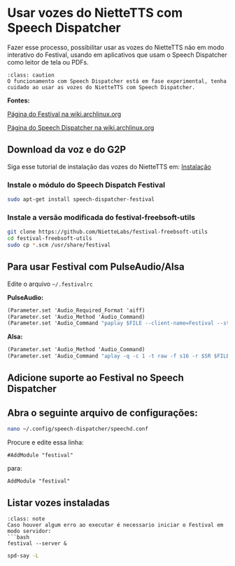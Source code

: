 # Usar vozes do NietteTTS com Speech Dispatcher
Fazer esse processo, possibilitar usar as vozes do NietteTTS não em modo interativo do Festival, usando em aplicativos que usam o Speech Dispatcher como leitor de tela ou PDFs.

```{admonition} Aviso
:class: caution
O funcionamento com Speech Dispatcher está em fase experimental, tenha cuidado ao usar as vozes do NietteTTS com Speech Dispatcher.
```

**Fontes:** 

[Página do Festival na wiki.archlinux.org](https://wiki.archlinux.org/title/Festival_(Portugu%C3%AAs))

[Página do Speech Dispatcher na wiki.archlinux.org](https://wiki.archlinux.org/title/Speech_dispatcher)

## Download da voz e do G2P

Siga esse tutorial de instalação das vozes do NietteTTS em: [Instalação](https://niettelabs.github.io/manual/instalacao/instalacao.html)

### Instale o módulo do Speech Dispatch Festival

```bash
sudo apt-get install speech-dispatcher-festival
```

### Instale a versão modificada do festival-freebsoft-utils

```bash
git clone https://github.com/NietteLabs/festival-freebsoft-utils
cd festival-freebsoft-utils
sudo cp *.scm /usr/share/festival 
```

## Para usar Festival com PulseAudio/Alsa
Edite o arquivo ```~/.festivalrc```

**PulseAudio:**
```scheme
(Parameter.set 'Audio_Required_Format 'aiff)
(Parameter.set 'Audio_Method 'Audio_Command)
(Parameter.set 'Audio_Command "paplay $FILE --client-name=Festival --stream-name=Speech")
```

**Alsa:**
```scheme
(Parameter.set 'Audio_Method 'Audio_Command)
(Parameter.set 'Audio_Command "aplay -q -c 1 -t raw -f s16 -r $SR $FILE")
```

## Adicione suporte ao Festival no Speech Dispatcher

## Abra o seguinte arquivo de configurações:

```bash
nano ~/.config/speech-dispatcher/speechd.conf
```

Procure e edite essa linha:

```linuxconfig
#AddModule "festival"
```

para:

```linuxconfig
AddModule "festival"
```

## Listar vozes instaladas

```{admonition} Observação
:class: note
Caso houver algum erro ao executar é necessario iniciar o Festival em modo servidor:
```bash
festival --server &
```

```bash
spd-say -L
```


